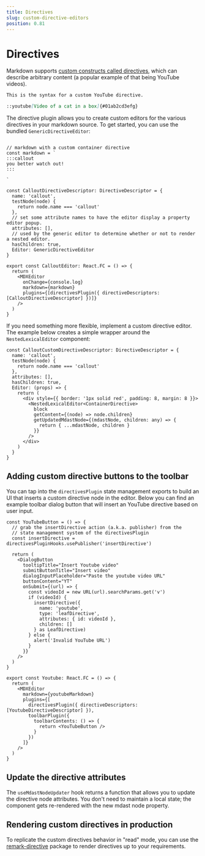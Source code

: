 ```yaml
---
title: Directives
slug: custom-directive-editors
position: 0.81
---
```


# Directives

Markdown supports [custom constructs called directives](https://talk.commonmark.org/t/generic-directives-plugins-syntax/444), which can describe arbitrary content (a popular example of that being YouTube videos). 

```md
This is the syntax for a custom YouTube directive.

::youtube[Video of a cat in a box]{#01ab2cd3efg}
```

The directive plugin allows you to create custom editors for the various directives in your markdown source. To get started, you can use the bundled `GenericDirectiveEditor`:

```tsx

// markdown with a custom container directive
const markdown = `
:::callout
you better watch out!
::: 

`

const CalloutDirectiveDescriptor: DirectiveDescriptor = {
  name: 'callout',
  testNode(node) {
    return node.name === 'callout'
  },
  // set some attribute names to have the editor display a property editor popup.
  attributes: [],
  // used by the generic editor to determine whether or not to render a nested editor.
  hasChildren: true,
  Editor: GenericDirectiveEditor
}

export const CalloutEditor: React.FC = () => {
  return (
    <MDXEditor
      onChange={console.log}
      markdown={markdown}
      plugins={[directivesPlugin({ directiveDescriptors: [CalloutDirectiveDescriptor] })]}
    />
  )
}
```

If you need something more flexible, implement a custom directive editor. The example below creates a simple wrapper around the `NestedLexicalEditor` component:

```tsx
const CalloutCustomDirectiveDescriptor: DirectiveDescriptor = {
  name: 'callout',
  testNode(node) {
    return node.name === 'callout'
  },
  attributes: [],
  hasChildren: true,
  Editor: (props) => {
    return (
      <div style={{ border: '1px solid red', padding: 8, margin: 8 }}>
        <NestedLexicalEditor<ContainerDirective>
          block
          getContent={(node) => node.children}
          getUpdatedMdastNode={(mdastNode, children: any) => {
            return { ...mdastNode, children }
          }}
        />
      </div>
    )
  }
}
```

## Adding custom directive buttons to the toolbar

You can tap into the `directivesPlugin` state management exports to build an UI that inserts a custom directive node in the editor. 
Below you can find an example toolbar dialog button that will insert an YouTube directive based on user input.

```tsx
const YouTubeButton = () => {
  // grab the insertDirective action (a.k.a. publisher) from the 
  // state management system of the directivesPlugin
  const insertDirective = directivesPluginHooks.usePublisher('insertDirective')

  return (
    <DialogButton
      tooltipTitle="Insert Youtube video"
      submitButtonTitle="Insert video"
      dialogInputPlaceholder="Paste the youtube video URL"
      buttonContent="YT"
      onSubmit={(url) => {
        const videoId = new URL(url).searchParams.get('v')
        if (videoId) {
          insertDirective({
            name: 'youtube',
            type: 'leafDirective',
            attributes: { id: videoId },
            children: []
          } as LeafDirective)
        } else {
          alert('Invalid YouTube URL')
        }
      }}
    />
  )
}

export const Youtube: React.FC = () => {
  return (
    <MDXEditor
      markdown={youtubeMarkdown}
      plugins={[
        directivesPlugin({ directiveDescriptors: [YoutubeDirectiveDescriptor] }),
        toolbarPlugin({
          toolbarContents: () => {
            return <YouTubeButton />
          }
        })
      ]}
    />
  )
}
```

## Update the directive attributes

The `useMdastNodeUpdater` hook returns a function that allows you to update the directive node attributes. 
You don't need to maintain a local state; the component gets re-rendered with the new mdast node property.

## Rendering custom directives in production

To replicate the custom directives behavior in "read" mode, you can use the [remark-directive](https://github.com/remarkjs/remark-directive) package to render directives up to your requirements. 
